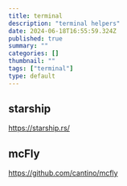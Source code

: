 ```yaml
---
title: terminal
description: "terminal helpers"
date: 2024-06-18T16:55:59.324Z
published: true
summary: ""
categories: []
thumbnail: ""
tags: ["terminal"]
type: default
---
```


## starship

https://starship.rs/

## mcFly

https://github.com/cantino/mcfly


